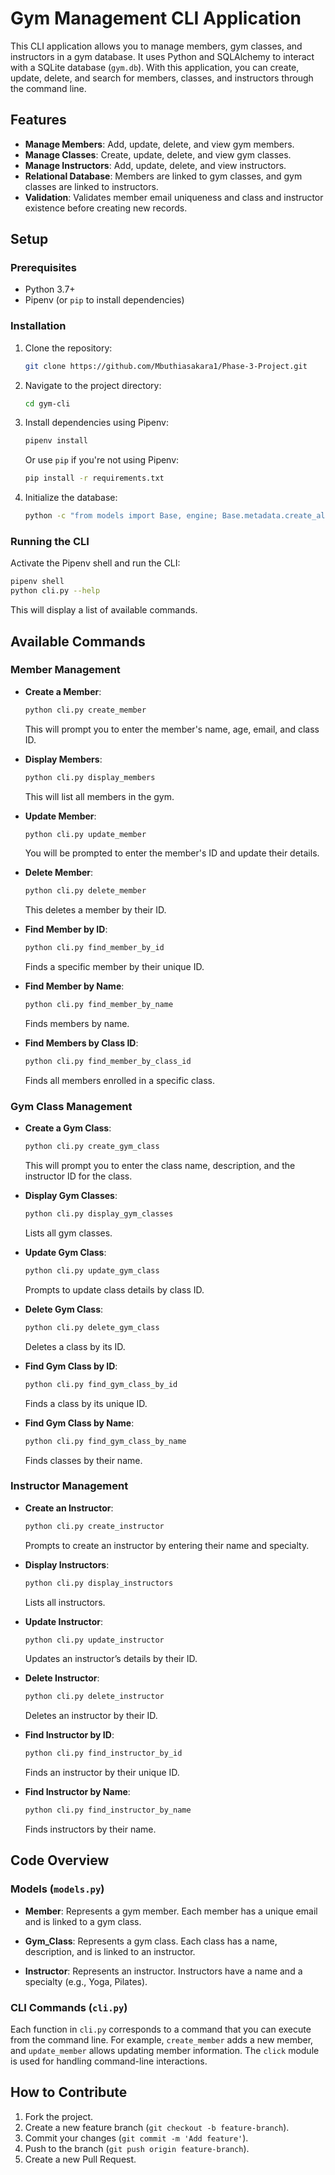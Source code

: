 # Gym Management CLI Application

This CLI application allows you to manage members, gym classes, and instructors in a gym database. It uses Python and SQLAlchemy to interact with a SQLite database (`gym.db`). With this application, you can create, update, delete, and search for members, classes, and instructors through the command line.

## Features
- **Manage Members**: Add, update, delete, and view gym members.
- **Manage Classes**: Create, update, delete, and view gym classes.
- **Manage Instructors**: Add, update, delete, and view instructors.
- **Relational Database**: Members are linked to gym classes, and gym classes are linked to instructors.
- **Validation**: Validates member email uniqueness and class and instructor existence before creating new records.

## Setup

### Prerequisites
- Python 3.7+
- Pipenv (or `pip` to install dependencies)

### Installation

1. Clone the repository:

   ```bash
   git clone https://github.com/Mbuthiasakara1/Phase-3-Project.git
   ```

2. Navigate to the project directory:

   ```bash
   cd gym-cli
   ```

3. Install dependencies using Pipenv:

   ```bash
   pipenv install
   ```

   Or use `pip` if you're not using Pipenv:

   ```bash
   pip install -r requirements.txt
   ```

4. Initialize the database:

   ```bash
   python -c "from models import Base, engine; Base.metadata.create_all(engine)"
   ```

### Running the CLI

Activate the Pipenv shell and run the CLI:

```bash
pipenv shell
python cli.py --help
```

This will display a list of available commands.

## Available Commands

### Member Management

- **Create a Member**:
  
  ```bash
  python cli.py create_member
  ```

  This will prompt you to enter the member's name, age, email, and class ID.

- **Display Members**:

  ```bash
  python cli.py display_members
  ```

  This will list all members in the gym.

- **Update Member**:

  ```bash
  python cli.py update_member
  ```

  You will be prompted to enter the member's ID and update their details.

- **Delete Member**:

  ```bash
  python cli.py delete_member
  ```

  This deletes a member by their ID.

- **Find Member by ID**:

  ```bash
  python cli.py find_member_by_id
  ```

  Finds a specific member by their unique ID.

- **Find Member by Name**:

  ```bash
  python cli.py find_member_by_name
  ```

  Finds members by name.

- **Find Members by Class ID**:

  ```bash
  python cli.py find_member_by_class_id
  ```

  Finds all members enrolled in a specific class.

### Gym Class Management

- **Create a Gym Class**:

  ```bash
  python cli.py create_gym_class
  ```

  This will prompt you to enter the class name, description, and the instructor ID for the class.

- **Display Gym Classes**:

  ```bash
  python cli.py display_gym_classes
  ```

  Lists all gym classes.

- **Update Gym Class**:

  ```bash
  python cli.py update_gym_class
  ```

  Prompts to update class details by class ID.

- **Delete Gym Class**:

  ```bash
  python cli.py delete_gym_class
  ```

  Deletes a class by its ID.

- **Find Gym Class by ID**:

  ```bash
  python cli.py find_gym_class_by_id
  ```

  Finds a class by its unique ID.

- **Find Gym Class by Name**:

  ```bash
  python cli.py find_gym_class_by_name
  ```

  Finds classes by their name.

### Instructor Management

- **Create an Instructor**:

  ```bash
  python cli.py create_instructor
  ```

  Prompts to create an instructor by entering their name and specialty.

- **Display Instructors**:

  ```bash
  python cli.py display_instructors
  ```

  Lists all instructors.

- **Update Instructor**:

  ```bash
  python cli.py update_instructor
  ```

  Updates an instructor’s details by their ID.

- **Delete Instructor**:

  ```bash
  python cli.py delete_instructor
  ```

  Deletes an instructor by their ID.

- **Find Instructor by ID**:

  ```bash
  python cli.py find_instructor_by_id
  ```

  Finds an instructor by their unique ID.

- **Find Instructor by Name**:

  ```bash
  python cli.py find_instructor_by_name
  ```

  Finds instructors by their name.

## Code Overview

### Models (`models.py`)

- **Member**: Represents a gym member. Each member has a unique email and is linked to a gym class.
  
- **Gym_Class**: Represents a gym class. Each class has a name, description, and is linked to an instructor.

- **Instructor**: Represents an instructor. Instructors have a name and a specialty (e.g., Yoga, Pilates).

### CLI Commands (`cli.py`)

Each function in `cli.py` corresponds to a command that you can execute from the command line. For example, `create_member` adds a new member, and `update_member` allows updating member information. The `click` module is used for handling command-line interactions.

## How to Contribute

1. Fork the project.
2. Create a new feature branch (`git checkout -b feature-branch`).
3. Commit your changes (`git commit -m 'Add feature'`).
4. Push to the branch (`git push origin feature-branch`).
5. Create a new Pull Request.

